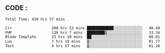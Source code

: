 ## CODE :
<!--START_SECTION:waka-->

```txt
Total Time: 410 hrs 57 mins

C++                  200 hrs 52 mins ████████████░░░░░░░░░░░░░   48.49 %
PHP                  138 hrs 7 mins  ████████▒░░░░░░░░░░░░░░░░   33.34 %
Blade Template       33 hrs 10 mins  ██░░░░░░░░░░░░░░░░░░░░░░░   08.01 %
Lua                  7 hrs 19 mins   ▒░░░░░░░░░░░░░░░░░░░░░░░░   01.77 %
Text                 4 hrs 57 mins   ▒░░░░░░░░░░░░░░░░░░░░░░░░   01.20 %
```

<!--END_SECTION:waka-->
